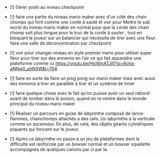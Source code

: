 - [!] Gérer yoshi au niveau checkpoint
- [!] faire une partie du niveau mario maker avec d'un côté des chain chomps qui font comme une corde à sauté et voir pour Mettre le sub world du niveau mario maker en normal pour que la corde des chain chomp soit plus longue pour le truc de la corde à sauter , tout en bloquant le joueur sur un balancier qui nécessite de tirer avec une fleur. faire une salle de déconcentration par checkpoint
- [!] voir pour changer niveau en style premier mario pour utiliser super fleur pour tirer sur des ennemis en l'air ce qui fait apparaitre une plateforme comme ici https://youtu.be/HicNtnATJj0?si=8cha-aNNw0_uhNSW&t=704
- [!] faire en sorte de faire un ping pong sur mario maker mais avec aussi des ennemis à tirer en parallèle à tirer et un système de timer

- [!] faire quelque chose avec le fait qu'on puisse avoir un seul rebond avant de tomber dans le poison, quand on re-rentre dans le monde principal du niveau mario maker
- [!] Réaliser un parcours en guise de labyrinthe composé de lance-flammes, chainchomps attachés a des rails. Un labyrinthe à la verticale comme un ascenseur. En plus, de cela, des objets géants cylindriques piquants qui foncent sur le joueur.

- [!] Après ce labyrinthe on passe à un jeu de plateformes dont la difficulté est renforcée par un bowser normal et un bowser squelette accompagnés de quelques canons par ci par la. 